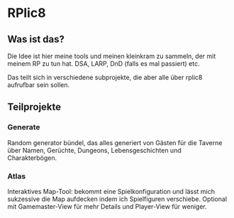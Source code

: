 # RPlic8
## Was ist das?
Die Idee ist hier meine tools und meinen kleinkram zu sammeln, der mit meinem RP zu tun hat. DSA, LARP, DnD (falls es mal passiert) etc.

Das teilt sich in verschiedene subprojekte, die aber alle über rplic8 <command> aufrufbar sein sollen.

## Teilprojekte
### Generate
Random generator bündel, das alles generiert von Gästen für die Taverne über Namen, Gerüchte, Dungeons, Lebensgeschichten und Charakterbögen.

### Atlas
Interaktives Map-Tool: bekommt eine Spielkonfiguration und lässt mich sukzessive die Map aufdecken indem ich Spielfiguren verschiebe.
Optional mit Gamemaster-View für mehr Details und Player-View für weniger.